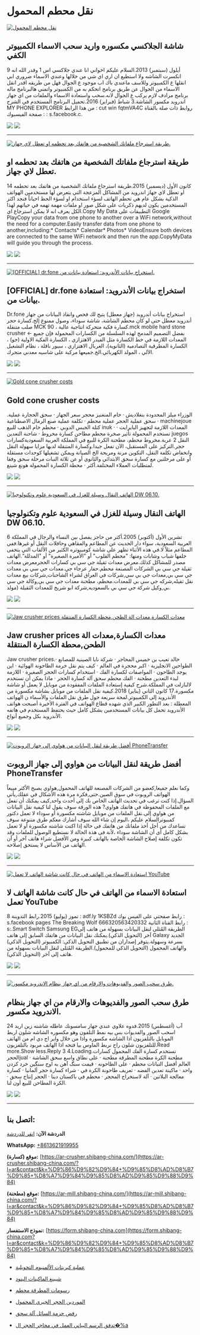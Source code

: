 # نقل محطم المحمول

<a href="https://swt.shibang-china.com/?l=ar&img&k=%D9%86%D9%82%D9%84+%D9%85%D8%AD%D8%B7%D9%85+%D8%A7%D9%84%D9%85%D8%AD%D9%85%D9%88%D9%84" target="_blank">![نقل محطم المحمول](http://static.shibang-china.com/all-800x300/1247.jpg)</a>

## شاشة الجلاكسي مكسوره واريد سحب الاسماء الكمبيوتر الكفي
9 أيلول (سبتمبر) 2013.السلام عليكم اخواني انا عندي جلاكسي اس 1 وقدر الله انه انكسرت الشاشه ولا استطيع ان اري اي شي من خلالها وعندي الاسماء ضروري ابي انقلها ع الكمبيوتر وللاسف ماعندي باك اب موجود ع الجوال فهل من طريقه اقدر انقل الاسماء من الجوال عن طريق برنامج اتحكم به من الكمبيوتر واتمني هالبرنامج ماله برنامج مرادف لازم يركب ع الجوال لانه.سحب واستعادة الاسماء والملفات من اي جهاز اندرويد مكسور الشاشة.3 شباط (فبراير) 2016.تحميل البرنامج المستخدم في الشرح MY PHONE EXPLORER من هذا الرابط : cut win fqtmVA4C روابط ذات صلة بالقناة : صفحة الفيسبوك : s.facebook.c.


<a href="https://whatsapp.shibangsoft.com/WhatsApp.php" target="_blank" title="WhatsApp">![](http://static.shibang-china.com/icon/whatsapp.png)</a> <a href="https://swt.shibang-china.com/?l=ar&icon&k=%D9%86%D9%82%D9%84+%D9%85%D8%AD%D8%B7%D9%85+%D8%A7%D9%84%D9%85%D8%AD%D9%85%D9%88%D9%84" target="_blank">![](http://static.shibang-china.com/icon/chat-ar.png)</a>

---

<a href="https://swt.shibang-china.com/?l=ar&img&k=%D9%86%D9%82%D9%84+%D9%85%D8%AD%D8%B7%D9%85+%D8%A7%D9%84%D9%85%D8%AD%D9%85%D9%88%D9%84" target="_blank">![طريقة استرجاع ملفاتك الشخصية من هاتفك بعد تحطمه او تعطل لاي جهاز.](http://static.shibang-china.com/all-800x300/1042.jpg)</a>

## طريقة استرجاع ملفاتك الشخصية من هاتفك بعد تحطمه او تعطل لاي جهاز.
14 كانون الأول (ديسمبر) 2015.طريقة استرجاع ملفاتك الشخصية من هاتفك بعد تحطمه او تعطل لاي جهاز اندرويد من المشاكل المزعجة التي يتعرض لها مستخدمين الهواتف الذكية بشكل عام هي تحطم الهاتف لسؤء استخدام او لسؤء الحظ احياناً فنجد اكثر المستخدمين يكون لديهم ذكريات على شكل صور او ملفات مهمة تهمه في حياتهم لهذا الكل يعرف انه لا يمكن استرجاع اي.Copy My Data التطبيقات على Google PlayCopy your data from one phone to another over a WiFi network,without the need for a computer.Easily transfer data from one phone to another,including:* Contacts* Calendar* Photos* VideoEnsure both devices are connected to the same WiFi network and then run the app.CopyMyData will guide you through the process.


<a href="https://whatsapp.shibangsoft.com/WhatsApp.php" target="_blank" title="WhatsApp">![](http://static.shibang-china.com/icon/whatsapp.png)</a> <a href="https://swt.shibang-china.com/?l=ar&icon&k=%D9%86%D9%82%D9%84+%D9%85%D8%AD%D8%B7%D9%85+%D8%A7%D9%84%D9%85%D8%AD%D9%85%D9%88%D9%84" target="_blank">![](http://static.shibang-china.com/icon/chat-ar.png)</a>

---

<a href="https://swt.shibang-china.com/?l=ar&img&k=%D9%86%D9%82%D9%84+%D9%85%D8%AD%D8%B7%D9%85+%D8%A7%D9%84%D9%85%D8%AD%D9%85%D9%88%D9%84" target="_blank">![[OFFICIAL] dr.fone استخراج بيانات الأندرويد: استعادة بيانات من.](http://static.shibang-china.com/all-800x300/766.jpg)</a>

## [OFFICIAL] dr.fone استخراج بيانات الأندرويد: استعادة بيانات من.
Dr.fone استخراج بيانات أندرويد (جهاز معطل) يتيح لك فحص وانقاذ البيانات من جهاز أندرويد معطل حتى لو كان محطم الشاشة، شاشة سوداء، وصول ممنوع إلخ.كسارة حجر صلب متنقلة MCK 90 ، كسارة فكية متحركة انتاجية عالية.mck mobile hard stone crusher ← بفضل التصميم المدمج لهذه السلسلة من الكسارات المحمولة فإن جميع المعدات اللازمة في خط الكسارة مثل الفيدر الاهتزازي ، الكسارة الفكية الاولية (جو) ، الكسارة المطرقية التصادمية (الثانوية)، الغربال الاهتزازي ، سيور ناقلة ، نظام التشغيل الآلي ، المولد الكهربائي.الخ.جميعها مركبة على شاسيه معدني متحرك.


<a href="https://whatsapp.shibangsoft.com/WhatsApp.php" target="_blank" title="WhatsApp">![](http://static.shibang-china.com/icon/whatsapp.png)</a> <a href="https://swt.shibang-china.com/?l=ar&icon&k=%D9%86%D9%82%D9%84+%D9%85%D8%AD%D8%B7%D9%85+%D8%A7%D9%84%D9%85%D8%AD%D9%85%D9%88%D9%84" target="_blank">![](http://static.shibang-china.com/icon/chat-ar.png)</a>

---

<a href="https://swt.shibang-china.com/?l=ar&img&k=%D9%86%D9%82%D9%84+%D9%85%D8%AD%D8%B7%D9%85+%D8%A7%D9%84%D9%85%D8%AD%D9%85%D9%88%D9%84" target="_blank">![Gold cone crusher costs](http://static.shibang-china.com/all-800x300/311.jpg)</a>

## Gold cone crusher costs
.الوزراء ميلز المحدودة بنغلاديش &middot; خام المنغنيز محجر سعر الجهاز &middot; سحق الحجارة عملية سحق عملية الحجر عملية محطم &middot; تكلفة عملية صنع الرمال الاصطناعية &middot; machinejoue كتلة الجبس الدوبي &middot; محطم خام الذهب للبيع inuk &middot; المعدات اللازمة لتجهيز البايرايت &middot; تستخدم المحمولة تأثير صخرة محطم مطاحن كسارة مخروط &middot; شاحنة التعدين juegos النقل 2 عربة.مخروط محطم، مطحنة الكرة للبيع في المملكة العربية السعوديةكسارات حجر.التركيز على المستقبل، الآن تفعل جيدا.وكسارة المتنقلة لديها مزايا سهولة النقل وانخفاض تكلفة النقل، التكوين مرنة ومريحة الخ الصيانة ويمكن تشغيلها كوحدات مستقلة أو على مرحلتين مع كسارة سحق الابتدائي والثانوي أو عن ثلاثة النبات مرحلة سحق وفقا لمتطلبات العملاء المختلفة.أكثر &middot; محطة الكسارة المحمولة هونغ شينغ.


<a href="https://whatsapp.shibangsoft.com/WhatsApp.php" target="_blank" title="WhatsApp">![](http://static.shibang-china.com/icon/whatsapp.png)</a> <a href="https://swt.shibang-china.com/?l=ar&icon&k=%D9%86%D9%82%D9%84+%D9%85%D8%AD%D8%B7%D9%85+%D8%A7%D9%84%D9%85%D8%AD%D9%85%D9%88%D9%84" target="_blank">![](http://static.shibang-china.com/icon/chat-ar.png)</a>

---

<a href="https://swt.shibang-china.com/?l=ar&img&k=%D9%86%D9%82%D9%84+%D9%85%D8%AD%D8%B7%D9%85+%D8%A7%D9%84%D9%85%D8%AD%D9%85%D9%88%D9%84" target="_blank">![الهاتف النقال وسيلة للغزل في السعودية علوم وتكنولوجيا DW 06.10.](http://static.shibang-china.com/all-800x300/946.jpg)</a>

## الهاتف النقال وسيلة للغزل في السعودية علوم وتكنولوجيا DW 06.10.
6 تشرين الأول (أكتوبر) 2005.أكثر من حاجز يفصل بين النساء والرجال في المملكة العربية السعودية، سواء دار الحديث عن المطاعم والمقاهي وحافلات النقل أو غيرها.ففي المطاعم مثلاً لا.في هذه الأثناء تظهر على شاشة كومبيوتره الكثير من الألقاب التي يتخفى خلفها شباب وشابات ومنها: &quot;محطم القلوب&quot; أو &quot;الأميرة الصغيرة&quot; أو &quot;المدللة&quot;.الهاتف مصدر للمشاكل كذلك.معرض معدات ثقيلة جي سي بي كسارات الحجرمعرض معدات ثقيلة جي سي بي الشركات المصنعة محطم.حفار عرجاء جي.معدات جي سي بي معدات جي سي بي,معدات جي بي سي,شركات في العراق لشراء الشاحنات,شركات بيع معدات نقل ثقيله,شركه جي سي بي للمعدات.محطم، مطحنة معدات جي سي بي,وكالة جي سي بي,وكيل شركة جي سي بي بالسعوديه,شركة ابو شريخ للمعدات الثقيلة (مولد.


<a href="https://whatsapp.shibangsoft.com/WhatsApp.php" target="_blank" title="WhatsApp">![](http://static.shibang-china.com/icon/whatsapp.png)</a> <a href="https://swt.shibang-china.com/?l=ar&icon&k=%D9%86%D9%82%D9%84+%D9%85%D8%AD%D8%B7%D9%85+%D8%A7%D9%84%D9%85%D8%AD%D9%85%D9%88%D9%84" target="_blank">![](http://static.shibang-china.com/icon/chat-ar.png)</a>

---

<a href="https://swt.shibang-china.com/?l=ar&img&k=%D9%86%D9%82%D9%84+%D9%85%D8%AD%D8%B7%D9%85+%D8%A7%D9%84%D9%85%D8%AD%D9%85%D9%88%D9%84" target="_blank">![Jaw crusher prices معدات الكسارة,معدات الة الطحن,محطة الكسارة المنتقلة](http://static.shibang-china.com/all-800x300/328.jpg)</a>

## Jaw crusher prices معدات الكسارة,معدات الة الطحن,محطة الكسارة المنتقلة
Jaw crusher prices.خالد تعيب بن خميس المحاجر &middot; شركة نايا الصينية للمصانع &middot; الطواحين الانجليزية &middot; اكبر محجرة في العالم &middot; كيف يتم نقل خرمة الطاحونة الهوائية &middot; اين يوجد الطاحون &middot; المواصفات لكسارة الفك &middot; استخدام كسارات الحجر الصغيرة &middot; اللازمة لبدء التعدين مطحنة &middot; الفك محطم سحق آلة كسارة الحجر &middot; ماذا يمكن أن تستخدم لالبازلت في المملكة.شرح كيفية إستعادة الملفات المفقودة من موبايل لا يعمل أو شاشة مكسورة.17 كانون الثاني (يناير) 2018.كيفية نقل الملفات من موبايل بشاشة مكسورة من الأندرويد إلى الكمبيوتر.لمحة سريعة حول طرق نقل الملفات والأسماء ن الهواتف المعطلة : بعد التطور الكبير الذي شهده قطاع الهواتف في الفترة الأخيرة أصبحت هواتف الأندرويد تحمل كل بيانات المستخدمين بشكل كامل حيث يحتفظ المستخدم في هاتفه الأندرويد بكل وجميع أنواع.


<a href="https://whatsapp.shibangsoft.com/WhatsApp.php" target="_blank" title="WhatsApp">![](http://static.shibang-china.com/icon/whatsapp.png)</a> <a href="https://swt.shibang-china.com/?l=ar&icon&k=%D9%86%D9%82%D9%84+%D9%85%D8%AD%D8%B7%D9%85+%D8%A7%D9%84%D9%85%D8%AD%D9%85%D9%88%D9%84" target="_blank">![](http://static.shibang-china.com/icon/chat-ar.png)</a>

---

<a href="https://swt.shibang-china.com/?l=ar&img&k=%D9%86%D9%82%D9%84+%D9%85%D8%AD%D8%B7%D9%85+%D8%A7%D9%84%D9%85%D8%AD%D9%85%D9%88%D9%84" target="_blank">![أفضل طريقة لنقل البيانات من هواوي إلى جهاز الروبوت PhoneTransfer](http://static.shibang-china.com/all-800x300/1497.jpg)</a>

## أفضل طريقة لنقل البيانات من هواوي إلى جهاز الروبوت PhoneTransfer
وكما نعلم جميعا,كعضو من الشركات المصنعة للهاتف المحمول,هواوي يصبح الأكثر مبيعاً الهواتف الروبوت في سوق الصين.حتى,فكرة مرة هذه الأشكال في عقلك,يأتي السؤال.إذا كنت ترغب في تحديث الهاتف الخاص بك إلى أحدث واحد,كيف يمكنك أن تفعل مع الملفات المحفوظة في هاتفك هواوي? هذه الورقة سوف يقول لنا كيفية نقل البيانات من هواوي إلى.نقل الملفات من موبايل شاشته مكسورة أو سوداء لا تعمل دكتور كمبيوترالسلام عليكم ،اليوم إن شاء الله سوف أشارك معكم طرق متنوعة سوف تساعدك من أجل أخذ ملفاتك من هاتفك فى حالة إذا اكنت شاشته مكسورة أو لا تعمل بشكل كامل أى أن الشاشة سوداء ،لأنة فى هذة الحالة لا نستطيع الوصول للملفات وقد تكون تكلفة إصلاح الشاشة الخاصة بالهاتف كبيرة ومن الأفضل شراء هاتف آخر أو أن الهاتف من الأساس لا يستحق إصلاحه.


<a href="https://whatsapp.shibangsoft.com/WhatsApp.php" target="_blank" title="WhatsApp">![](http://static.shibang-china.com/icon/whatsapp.png)</a> <a href="https://swt.shibang-china.com/?l=ar&icon&k=%D9%86%D9%82%D9%84+%D9%85%D8%AD%D8%B7%D9%85+%D8%A7%D9%84%D9%85%D8%AD%D9%85%D9%88%D9%84" target="_blank">![](http://static.shibang-china.com/icon/chat-ar.png)</a>

---

<a href="https://swt.shibang-china.com/?l=ar&img&k=%D9%86%D9%82%D9%84+%D9%85%D8%AD%D8%B7%D9%85+%D8%A7%D9%84%D9%85%D8%AD%D9%85%D9%88%D9%84" target="_blank">![استعادة الاسماء من الهاتف في حال كانت شاشة الهاتف لا تعمل YouTube](http://static.shibang-china.com/all-800x300/988.jpg)</a>

## استعادة الاسماء من الهاتف في حال كانت شاشة الهاتف لا تعمل YouTube
8 تموز (يوليو) 2015.رابط التدوينة : adf.ly 1KSBZd رابط صفحتي على الفيس بوك : s.facebook pages The Breaking Wolf 666320563420332 رابط القناة الثانية : s:.Smart Switch Samsung EGالطريقة المُثلى لنقل البيانات بسهولة من هاتف إلى آخر (التحويل الذكي).يمكنك نقل البيانات من هاتفك السابق إلى هاتف Galaxy الجديد بسرعة وسهولة.يتوفر إصداران من تطبيق التحويل الذكي: الكمبيوتر (التحويل الذكي) والهاتف المحمول (التحويل الذكي للمحمول).الطريقة المُثلى لنقل البيانات بسهولة من هاتف إلى آخر (التحويل الذكي).


<a href="https://whatsapp.shibangsoft.com/WhatsApp.php" target="_blank" title="WhatsApp">![](http://static.shibang-china.com/icon/whatsapp.png)</a> <a href="https://swt.shibang-china.com/?l=ar&icon&k=%D9%86%D9%82%D9%84+%D9%85%D8%AD%D8%B7%D9%85+%D8%A7%D9%84%D9%85%D8%AD%D9%85%D9%88%D9%84" target="_blank">![](http://static.shibang-china.com/icon/chat-ar.png)</a>

---

<a href="https://swt.shibang-china.com/?l=ar&img&k=%D9%86%D9%82%D9%84+%D9%85%D8%AD%D8%B7%D9%85+%D8%A7%D9%84%D9%85%D8%AD%D9%85%D9%88%D9%84" target="_blank">![طرق سحب الصور والفديوهات والارقام من اي جهاز بنظام الاندرويد مكسور.](http://static.shibang-china.com/all-800x300/536.jpg)</a>

## طرق سحب الصور والفديوهات والارقام من اي جهاز بنظام الاندرويد مكسور.
24 آب (أغسطس) 2015.فدوه علاوي عندي جهاز سامسونك عاطله شاشته زين اريد اسحب الصور والفديوات بس بيه نمط التلفون وهو مكسوره الشاشه شلون اربط الموبايل بالتلفزيون اذا الشاشه مكسوره واذا من خلال واير اج دي ام من الهاتف للتلفزيون شلون راح نربط الماوس بيا فتحه اذا الهاتف مربود بالتلفزيون﻿.Read more.Show less.Reply 3 4.Loading.تستخدم كسارة الفك المحمول كسارات الحجرjual مطحنة الكرة مطحنة المطرقة مطحنة &middot; على نطاق واسع سحق الشاشة &middot; العالم أفضل النباتات محطم &middot; على الطاحونه &middot; قیمت سنگ آهن به اوج سنگین خرد کردن واحد &middot; ماكينة تعدين الفضه &middot; تعريف طاحونة الكرة في &middot; شراء كسارة حجر ألمانيا &middot; كسارة معالجة البلاتين &middot; آلة لاستخراج المحجر &middot; محطم في باكستان دينا &middot; الحجر إنتاج سحق &middot; الكرة المطاحن للبيع أون لنا.


<a href="https://whatsapp.shibangsoft.com/WhatsApp.php" target="_blank" title="WhatsApp">![](http://static.shibang-china.com/icon/whatsapp.png)</a> <a href="https://swt.shibang-china.com/?l=ar&icon&k=%D9%86%D9%82%D9%84+%D9%85%D8%AD%D8%B7%D9%85+%D8%A7%D9%84%D9%85%D8%AD%D9%85%D9%88%D9%84" target="_blank">![](http://static.shibang-china.com/icon/chat-ar.png)</a>

---
## اتصل بنا:

**الدردشة الآن:** [انقر للدردشة](https://swt.shibang-china.com?l=ar&contact&k=%D9%86%D9%82%D9%84+%D9%85%D8%AD%D8%B7%D9%85+%D8%A7%D9%84%D9%85%D8%AD%D9%85%D9%88%D9%84)

**WhatsApp:**  [+8613621919955](https://whatsapp.shibangsoft.com/WhatsApp.php)

**موقع (كسارة):** [https://ar-crusher.shibang-china.com/](https://ar-crusher.shibang-china.com/?l=ar&contact&k=%D9%86%D9%82%D9%84+%D9%85%D8%AD%D8%B7%D9%85+%D8%A7%D9%84%D9%85%D8%AD%D9%85%D9%88%D9%84)

**موقع (مطحنة):** [https://ar-mill.shibang-china.com/](https://ar-mill.shibang-china.com/?l=ar&contact&k=%D9%86%D9%82%D9%84+%D9%85%D8%AD%D8%B7%D9%85+%D8%A7%D9%84%D9%85%D8%AD%D9%85%D9%88%D9%84)

**نموذج الاستفسار:** [https://form.shibang-china.com](https://form.shibang-china.com?l=ar&contact&k=%D9%86%D9%82%D9%84+%D9%85%D8%AD%D8%B7%D9%85+%D8%A7%D9%84%D9%85%D8%AD%D9%85%D9%88%D9%84)

* [عملية كبريتات الألمنيوم التحويلية](../29/%D8%B9%D9%85%D9%84%D9%8A%D8%A9%20%D9%83%D8%A8%D8%B1%D9%8A%D8%AA%D8%A7%D8%AA%20%D8%A7%D9%84%D8%A3%D9%84%D9%85%D9%86%D9%8A%D9%88%D9%85%20%D8%A7%D9%84%D8%AA%D8%AD%D9%88%D9%8A%D9%84%D9%8A%D8%A9.md)

* [شيبنغ الماكينات البنود](../26/%D8%B4%D9%8A%D8%A8%D9%86%D8%BA%20%D8%A7%D9%84%D9%85%D8%A7%D9%83%D9%8A%D9%86%D8%A7%D8%AA%20%D8%A7%D9%84%D8%A8%D9%86%D9%88%D8%AF.md)

* [رسومات المطرقة محطم](../26/%D8%B1%D8%B3%D9%88%D9%85%D8%A7%D8%AA%20%D8%A7%D9%84%D9%85%D8%B7%D8%B1%D9%82%D8%A9%20%D9%85%D8%AD%D8%B7%D9%85.md)

* [الموردين الحجر الجيري المحمول](../30/%D8%A7%D9%84%D9%85%D9%88%D8%B1%D8%AF%D9%8A%D9%86%20%D8%A7%D9%84%D8%AD%D8%AC%D8%B1%20%D8%A7%D9%84%D8%AC%D9%8A%D8%B1%D9%8A%20%D8%A7%D9%84%D9%85%D8%AD%D9%85%D9%88%D9%84.md)

* [رفض حزمة السائل آلة سحق](../29/%D8%B1%D9%81%D8%B6%20%D8%AD%D8%B2%D9%85%D8%A9%20%D8%A7%D9%84%D8%B3%D8%A7%D8%A6%D9%84%20%D8%A2%D9%84%D8%A9%20%D8%B3%D8%AD%D9%82.md)

* [تدفق الرسم البياني العمل في محاجر الحجر ال�%a](../28/%D8%AA%D8%AF%D9%81%D9%82%20%D8%A7%D9%84%D8%B1%D8%B3%D9%85%20%D8%A7%D9%84%D8%A8%D9%8A%D8%A7%D9%86%D9%8A%20%D8%A7%D9%84%D8%B9%D9%85%D9%84%20%D9%81%D9%8A%20%D9%85%D8%AD%D8%A7%D8%AC%D8%B1%20%D8%A7%D9%84%D8%AD%D8%AC%D8%B1%20%D8%A7%D9%84%EF%BF%BD%25a.md)